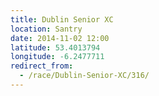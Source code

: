 ```yaml
---
title: Dublin Senior XC
location: Santry
date: 2014-11-02 12:00
latitude: 53.4013794
longitude: -6.2477711
redirect_from:
  - /race/Dublin-Senior-XC/316/
---
```

